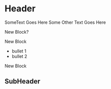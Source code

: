 # Header

SomeText Goes Here
Some Other Text Goes Here

New Block?

New Block


- bullet 1
- bullet 2



New Block

## SubHeader